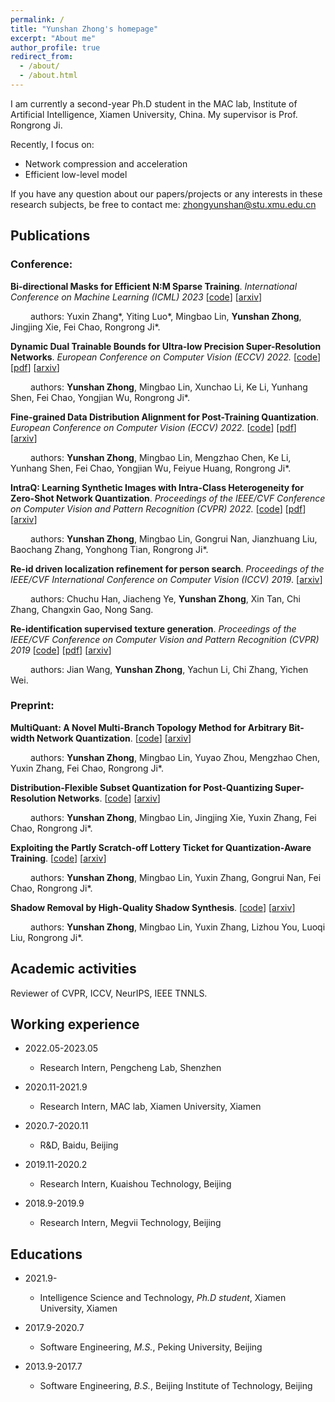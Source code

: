 ```yaml
---
permalink: /
title: "Yunshan Zhong's homepage"
excerpt: "About me"
author_profile: true
redirect_from: 
  - /about/
  - /about.html
---
```


 I am currently a second-year Ph.D student in the MAC lab, Institute of Artificial Intelligence, Xiamen University, China. My supervisor is Prof. Rongrong Ji. 

Recently, I focus on:

- Network compression and acceleration
- Efficient low-level model

If you have any question about our papers/projects or any interests in these research subjects, be free to contact me: zhongyunshan@stu.xmu.edu.cn





## Publications

### Conference:

**Bi-directional Masks for Efficient N:M Sparse Training**. *International Conference on Machine Learning (ICML) 2023* [[code](https://github.com/zyxxmu/Bi-Mask)] [[arxiv](https://arxiv.org/abs/2302.06058)]

&emsp;&emsp; authors: Yuxin Zhang*, Yiting Luo*, Mingbao Lin, **Yunshan Zhong**, Jingjing Xie, Fei Chao, Rongrong Ji\*.

**Dynamic Dual Trainable Bounds for Ultra-low Precision Super-Resolution Networks**. *European Conference on Computer Vision (ECCV) 2022.* [[code](https://github.com/zysxmu/DDTB)] [[pdf](https://www.ecva.net/papers/eccv_2022/papers_ECCV/papers/136780001.pdf)] [[arxiv](https://arxiv.org/abs/2203.03844)]
   
&emsp;&emsp; authors: **Yunshan Zhong**, Mingbao Lin, Xunchao Li, Ke Li, Yunhang Shen, Fei Chao, Yongjian Wu, Rongrong Ji\*. 
   
**Fine-grained Data Distribution Alignment for Post-Training Quantization**. *European Conference on Computer Vision (ECCV) 2022.* [[code](https://github.com/zysxmu/FDDA)] [[pdf](https://www.ecva.net/papers/eccv_2022/papers_ECCV/papers/136710070.pdf)] [[arxiv](https://arxiv.org/abs/2109.04186)]

&emsp;&emsp; authors: **Yunshan Zhong**, Mingbao Lin, Mengzhao Chen, Ke Li, Yunhang Shen, Fei Chao, Yongjian Wu, Feiyue Huang, Rongrong Ji\*. 
  
**IntraQ: Learning Synthetic Images with Intra-Class Heterogeneity for Zero-Shot Network Quantization**. *Proceedings of the IEEE/CVF Conference on Computer Vision and Pattern Recognition (CVPR) 2022.* [[code](https://github.com/zysxmu/IntraQ)] [[pdf](https://openaccess.thecvf.com/content/CVPR2022/papers/Zhong_IntraQ_Learning_Synthetic_Images_With_Intra-Class_Heterogeneity_for_Zero-Shot_Network_CVPR_2022_paper.pdf)] [[arxiv](https://arxiv.org/abs/2111.09136)]

&emsp;&emsp; authors: **Yunshan Zhong**, Mingbao Lin, Gongrui Nan, Jianzhuang Liu, Baochang Zhang, Yonghong Tian, Rongrong Ji\*.

**Re-id driven localization refinement for person search**. *Proceedings of the IEEE/CVF International Conference on Computer Vision (ICCV) 2019*. [[arxiv]((https://arxiv.org/pdf/1909.08580))]

&emsp;&emsp; authors: Chuchu Han, Jiacheng Ye, **Yunshan Zhong**, Xin Tan, Chi Zhang, Changxin Gao, Nong Sang. 

**Re-identification supervised texture generation**. *Proceedings of the IEEE/CVF Conference on Computer Vision and Pattern Recognition (CVPR) 2019* [[code](https://github.com/yt4766269/TextureGeneration)] [[pdf](https://openaccess.thecvf.com/content_CVPR_2019/papers/Wang_Re-Identification_Supervised_Texture_Generation_CVPR_2019_paper.pdf)] [[arxiv](https://arxiv.org/abs/1904.03385)]

&emsp;&emsp; authors: Jian Wang, **Yunshan Zhong**, Yachun Li, Chi Zhang, Yichen Wei. 



### Preprint:

**MultiQuant: A Novel Multi-Branch Topology Method for Arbitrary Bit-width Network Quantization**. [[code](https://github.com/zysxmu/MultiQuant)] [[arxiv](https://arxiv.org/abs/2305.08117)]

&emsp;&emsp; authors: **Yunshan Zhong**, Mingbao Lin,  Yuyao Zhou, Mengzhao Chen, Yuxin Zhang, Fei Chao, Rongrong Ji\*. 


**Distribution-Flexible Subset Quantization for Post-Quantizing Super-Resolution Networks**. [[code](https://github.com/zysxmu/DFSQ)] [[arxiv](https://arxiv.org/abs/2305.05888)]

&emsp;&emsp; authors: **Yunshan Zhong**, Mingbao Lin, Jingjing Xie, Yuxin Zhang, Fei Chao, Rongrong Ji\*. 

**Exploiting the Partly Scratch-off Lottery Ticket for Quantization-Aware Training**. [[code](https://github.com/zysxmu/LTS)] [[arxiv](https://arxiv.org/pdf/2211.08544.pdf)]

&emsp;&emsp; authors: **Yunshan Zhong**, Mingbao Lin, Yuxin Zhang, Gongrui Nan, Fei Chao, Rongrong Ji\*. 

**Shadow Removal by High-Quality Shadow Synthesis**. [[code](https://github.com/zysxmu/HQSS)] [[arxiv](https://arxiv.org/abs/2212.04108)]
 
&emsp;&emsp; authors: **Yunshan Zhong**, Mingbao Lin, Yuxin Zhang, Lizhou You, Luoqi Liu, Rongrong Ji\*. 


## Academic activities

Reviewer of CVPR, ICCV, NeurIPS, IEEE TNNLS.

## Working experience

- 2022.05-2023.05                        														       
  - Research Intern, Pengcheng Lab, Shenzhen

- 2020.11-2021.9                        														       
  - Research Intern, MAC lab, Xiamen University, Xiamen
  
- 2020.7-2020.11                          																		      
  - R&D, Baidu, Beijing

- 2019.11-2020.2                   														       
  - Research Intern, Kuaishou Technology, Beijing

- 2018.9-2019.9
  - Research Intern, Megvii Technology, Beijing



## Educations

- 2021.9-                						
  - Intelligence Science and Technology, *Ph.D student*, Xiamen University,  Xiamen

- 2017.9-2020.7     				   												
  - Software Engineering, *M.S.*, Peking University, Beijing

- 2013.9-2017.7 
  - Software Engineering, *B.S.*, Beijing Institute of Technology, Beijing

